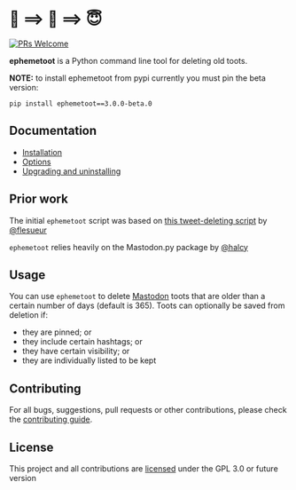 # 🥳 ==> 🧼 ==> 😇
[![PRs Welcome](https://img.shields.io/badge/PRs-welcome-brightgreen.svg?style=flat-square)](http://makeapullrequest.com)  

**ephemetoot** is a Python command line tool for deleting old toots.

**NOTE:** to install ephemetoot from pypi currently you must pin the beta version:

```
pip install ephemetoot==3.0.0-beta.0
```

## Documentation
* [Installation](./docs/install.md)
* [Options](./docs/options.md)
* [Upgrading and uninstalling](./docs/upgrade.md)

## Prior work
The initial `ephemetoot` script was based on [this tweet-deleting script](https://gist.github.com/flesueur/bcb2d9185b64c5191915d860ad19f23f) by [@flesueur](https://github.com/flesueur)

`ephemetoot` relies heavily on the Mastodon.py package by [@halcy](https://github.com/halcy)

## Usage
You can use `ephemetoot` to delete [Mastodon](https://github.com/tootsuite/mastodon) toots that are older than a certain number of days (default is 365). Toots can optionally be saved from deletion if:
* they are pinned; or
* they include certain hashtags; or
* they have certain visibility; or
* they are individually listed to be kept

## Contributing
For all bugs, suggestions, pull requests or other contributions, please check the [contributing guide](./docs/contributing.md).

## License
This project and all contributions are [licensed](./LICENSE) under the GPL 3.0 or future version
